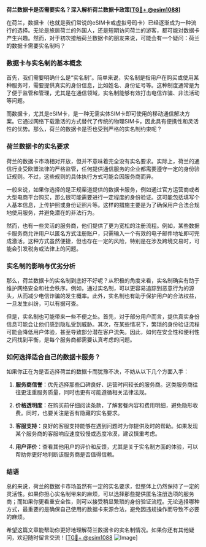 **荷兰数据卡是否需要实名？深入解析荷兰数据卡政策[[TG💪+ @esim1088](https://t.me/s/esim1088)]**

在荷兰，数据卡（也就是我们常说的eSIM卡或虚拟号码卡）已经逐渐成为一种流行的选择。无论是旅居荷兰的外国人，还是短期访问荷兰的游客，都可能对数据卡产生兴趣。然而，对于初次接触荷兰数据卡的朋友来说，可能会有一个疑问：荷兰的数据卡需要实名制吗？

### 数据卡与实名制的基本概念

首先，我们需要明确什么是“实名制”。简单来说，实名制是指用户在购买或使用某种服务时，需要提供真实的身份信息，比如姓名、身份证号等。这种制度通常是为了便于监管和管理，尤其是在通信领域，实名制能够有效打击电信诈骗、非法活动等问题。

而数据卡，尤其是eSIM卡，是一种无需实体SIM卡即可使用的移动通信解决方案。它通过网络下载激活的方式替代了传统的物理SIM卡，因此具有便携性和灵活性的优势。那么，荷兰的数据卡是否也受到严格的实名制约束呢？

### 荷兰数据卡的实名要求

荷兰的数据卡市场相对开放，但并不意味着完全没有实名要求。实际上，荷兰的通信行业受欧盟法律的严格监管，任何提供通信服务的企业都需要遵守一定的身份验证规则。不过，这些规则的具体执行方式可能会因服务商而异。

一般来说，如果你选择的是正规渠道提供的数据卡服务，例如通过官方运营商或者大型电商平台购买，那么很可能需要进行一定程度的身份验证。这可能包括填写个人基本信息，上传护照或身份证照片等。这样的措施主要是为了确保用户合法合规地使用服务，并避免潜在的非法行为。

然而，也有一些灵活的服务商，他们提供了更为宽松的注册流程。例如，某些数据卡服务商允许用户以匿名方式注册账户，只需输入一个有效的电子邮件地址即可完成激活。这种方式虽然便捷，但也存在一定的风险，特别是在涉及跨境交易时，可能会引发税务或法律上的问题。

### 实名制的影响与优劣分析

那么，荷兰数据卡的实名制到底好不好呢？从积极的角度来看，实名制确实有助于维护网络安全和社会秩序。例如，通过实名制，可以更容易追踪到恶意行为的源头，从而减少电信诈骗的发生概率。此外，实名制也有助于保护用户的合法权益，一旦发生纠纷，可以有据可查。

但是，实名制也可能带来一些不便之处。首先，对于部分用户而言，提供真实身份信息可能会让他们感到隐私受到威胁。其次，在某些情况下，繁琐的身份验证流程可能会降低用户体验，甚至导致部分潜在客户流失。因此，如何在安全性和便利性之间找到平衡，是每个服务商都需要认真考虑的问题。

### 如何选择适合自己的数据卡服务？

如果你正在为是否选择荷兰的数据卡而犹豫不决，不妨从以下几个方面入手：

1. **服务商信誉**：优先选择那些口碑良好、运营时间较长的服务商。这类服务商往往更注重服务质量，同时也更有可能遵循相关法律法规。
   
2. **价格透明度**：在购买前仔细阅读条款，了解套餐内容和费用明细，避免隐形收费。同时，也要关注是否有隐藏的实名要求。

3. **客服支持**：良好的客服支持能够在遇到问题时为你提供及时的帮助。如果发现某个服务商的客服响应速度较慢或态度冷漠，建议慎重考虑。

4. **用户评价**：查看其他用户的评价和反馈，尤其是关于实名制方面的体验，可以帮助你更好地判断该服务商是否值得信赖。

### 结语

总的来说，荷兰的数据卡市场虽然有一定的实名要求，但整体上仍然保持了一定的灵活性。如果你担心实名制带来的麻烦，可以选择那些提供匿名注册选项的服务商；而如果你更看重安全性，则可以接受稍显繁琐的身份验证流程。无论选择哪种方式，最重要的是确保自己使用的数据卡来源合法，避免因违规操作而导致不必要的麻烦。

希望这篇文章能帮助你更好地理解荷兰数据卡的实名制情况。如果你还有其他疑问，欢迎随时留言交流！[[TG💪+ @esim1088](https://t.me/s/esim1088) ![Image](https://i.postimg.cc/4NQfJmqS/Snipaste-2025-05-13-00-14-12.png)]